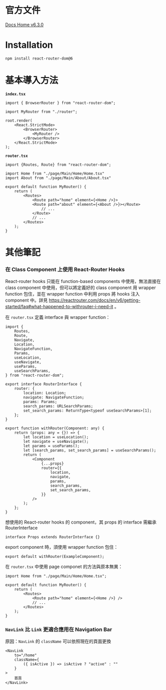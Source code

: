 # 官方文件

[Docs Home v6.3.0](https://reactrouter.com/docs/en/v6)

# Installation

```bash
npm install react-router-dom@6
```

# 基本導入方法

**`index.tsx`**

```tsx
import { BrowserRouter } from "react-router-dom";

import MyRouter from "./router";

root.render(
	<React.StrictMode>
		<BrowserRouter>
			<MyRouter />
		</BrowserRouter>
	</React.StrictMode>
);
```

**`router.tsx`**

```tsx
import {Routes, Route} from "react-router-dom";

import Home from "./page/Main/Home/Home.tsx"
import About from "./page/Main/About/About.tsx"

export default function MyRouter() {
	return (
		<Routes>
			<Route path="home" element={<Home />}>
			<Route path="about" element={<About />}></Route>
				// ...
			</Route>
			// ...
		</Routes>
	);
}
```

# 其他筆記

### 在 Class Component 上使用 React-Router Hooks

React-router hooks 只能在 function-based  components 中使用，無法直接在 class component 中使用，但可以將定義好的 class component 用 wrapper function 包住，並在 wrapper function 中利用 props 將 hooks 注入 component 中。詳見 <https://reactrouter.com/docs/en/v6/getting-started/faq#what-happened-to-withrouter-i-need-it> 。

在 `router.tsx` 定義 interface 與 wrapper function：

```tsx
import {
	Routes,
	Route,
	Navigate,
	Location,
	NavigateFunction,
	Params,
	useLocation,
	useNavigate,
	useParams,
	useSearchParams,
} from "react-router-dom";

export interface RouterInterface {
	router: {
		location: Location;
		navigate: NavigateFunction;
		params: Params;
		search_params: URLSearchParams;
		set_search_params: ReturnType<typeof useSearchParams>[1];
	};
}

export function withRouter(Component: any) {
	return (props: any = {}) => {
		let location = useLocation();
		let navigate = useNavigate();
		let params = useParams();
		let [search_params, set_search_params] = useSearchParams();
		return (
			<Component
				{...props}
				router={{
					location,
					navigate,
					params,
					search_params,
					set_search_params,
				}}
			/>
		);
	};
}
```

想使用的 React-router hooks 的 component，其 props 的 interface 需繼承 RouterInterface

```tsx
interface Props extends RouterInterface {}
```

export component 時，須使用 wrapper function 包住：

```tsx
export default withRouter(ExampleComponent);
```

在 `router.tsx` 中使用 page componet 的方法與原本無異：

```tsx
import Home from "./page/Main/Home/Home.tsx";

export default function MyRouter() {
	return (
		<Routes>
			<Route path="home" element={<Home />} />
			// ...
		</Routes>
	);
}
```

### `NavLink` 比 `Link` 更適合應用在 Navigation Bar

原因：`NavLink` 的 `className` 可以依照現在的頁面更換

```tsx
<NavLink
	to="/home"
	className={
		({ isActive }) => isActive ? "active" : ""
	}
>
	首頁
</NavLink>
```

